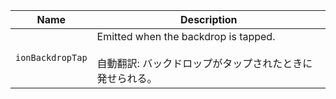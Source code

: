 
| Name | Description |
| --- | --- |
| `ionBackdropTap` | Emitted when the backdrop is tapped.<br /><br />自動翻訳: バックドロップがタップされたときに発せられる。 |


